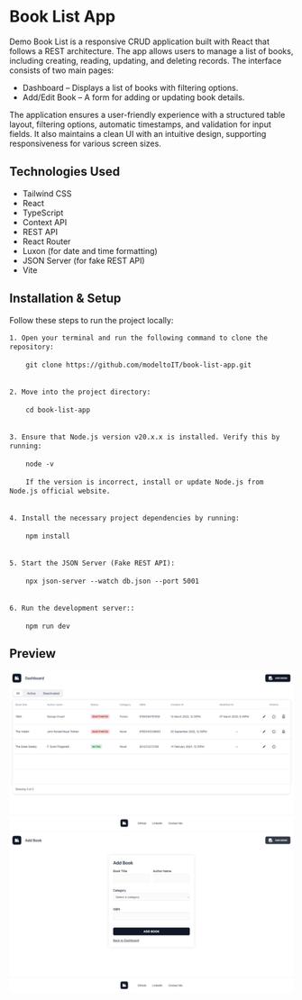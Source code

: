 # Book List App

Demo Book List is a responsive CRUD application built with React that follows a REST architecture. The app allows users to manage a list of books, including creating, reading, updating, and deleting records. The interface consists of two main pages:
* Dashboard – Displays a list of books with filtering options.
* Add/Edit Book – A form for adding or updating book details.

The application ensures a user-friendly experience with a structured table layout, filtering options, automatic timestamps, and validation for input fields. It also maintains a clean UI with an intuitive design, supporting responsiveness for various screen sizes.

## Technologies Used
* Tailwind CSS
* React
* TypeScript
* Context API
* REST API
* React Router
* Luxon (for date and time formatting)
* JSON Server (for fake REST API)
* Vite

## Installation & Setup

Follow these steps to run the project locally:

    1. Open your terminal and run the following command to clone the repository:

        git clone https://github.com/modeltoIT/book-list-app.git


	2. Move into the project directory:
    
        cd book-list-app


	3. Ensure that Node.js version v20.x.x is installed. Verify this by running:
        
        node -v
        
        If the version is incorrect, install or update Node.js from Node.js official website.


	4. Install the necessary project dependencies by running:
        
        npm install


	5. Start the JSON Server (Fake REST API):

        npx json-server --watch db.json --port 5001
        
    
    6. Run the development server::

        npm run dev

## Preview
![Preview](./src/assets/dashboardPage.png)
![Preview](./src/assets/addBookPage_editBookPage.png)
